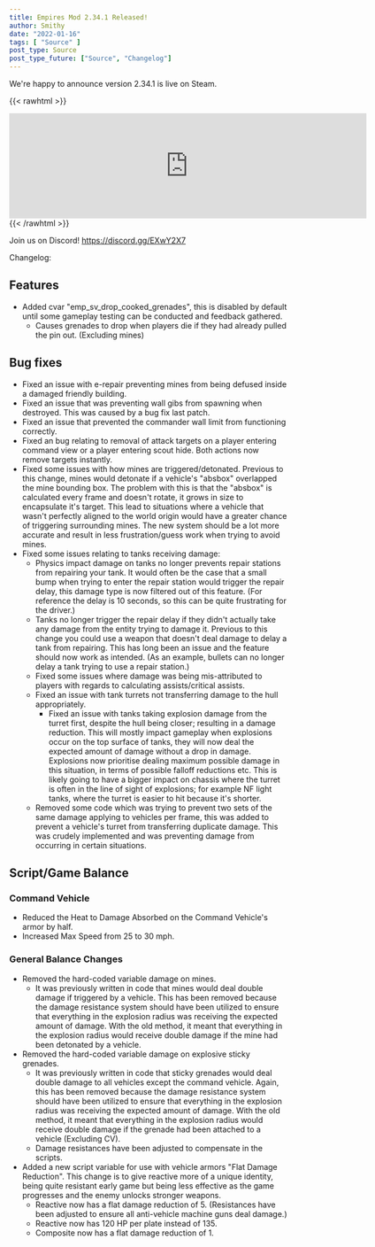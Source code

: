 ```yaml
---
title: Empires Mod 2.34.1 Released!
author: Smithy
date: "2022-01-16"
tags: [ "Source" ]
post_type: Source
post_type_future: ["Source", "Changelog"]
---
```



We're happy to announce version 2.34.1 is live on Steam.

{{< rawhtml >}}
<iframe src="https://store.steampowered.com/widget/17740/" frameborder="0" width="646" height="190"></iframe>
{{< /rawhtml >}}

Join us on Discord! https://discord.gg/EXwY2X7

Changelog:

## Features

- Added cvar "emp_sv_drop_cooked_grenades", this is disabled by default until some gameplay testing can be conducted and feedback gathered.
	- Causes grenades to drop when players die if they had already pulled the pin out. (Excluding mines)


## Bug fixes

- Fixed an issue with e-repair preventing mines from being defused inside a damaged friendly building.
- Fixed an issue that was preventing wall gibs from spawning when destroyed. This was caused by a bug fix last patch.
- Fixed an issue that prevented the commander wall limit from functioning correctly.
- Fixed an bug relating to removal of attack targets on a player entering command view or a player entering scout hide. Both actions now remove targets instantly.
- Fixed some issues with how mines are triggered/detonated. Previous to this change, mines would detonate if a vehicle's "absbox" overlapped the mine bounding box. The problem with this is that the "absbox" is calculated every frame and doesn't rotate, it grows in size to encapsulate it's target. This lead to situations where a vehicle that wasn't perfectly aligned to the world origin would have a greater chance of triggering surrounding mines. The new system should be a lot more accurate and result in less frustration/guess work when trying to avoid mines.
- Fixed some issues relating to tanks receiving damage:
	- Physics impact damage on tanks no longer prevents repair stations from repairing your tank. It would often be the case that a small bump when trying to enter the repair station would trigger the repair delay, this damage type is now filtered out of this feature. (For reference the delay is 10 seconds, so this can be quite frustrating for the driver.)
	- Tanks no longer trigger the repair delay if they didn't actually take any damage from the entity trying to damage it. Previous to this change you could use a weapon that doesn't deal damage to delay a tank from repairing. This has long been an issue and the feature should now work as intended. (As an example, bullets can no longer delay a tank trying to use a repair station.)
	- Fixed some issues where damage was being mis-attributed to players with regards to calculating assists/critical assists.
	- Fixed an issue with tank turrets not transferring damage to the hull appropriately.
		- Fixed an issue with tanks taking explosion damage from the turret first, despite the hull being closer; resulting in a damage reduction. This will mostly impact gameplay when explosions occur on the top surface of tanks, they will now deal the expected amount of damage without a drop in damage. Explosions now prioritise dealing maximum possible damage in this situation, in terms of possible falloff reductions etc. This is likely going to have a bigger impact on chassis where the turret is often in the line of sight of explosions; for example NF light tanks, where the turret is easier to hit because it's shorter.
	- Removed some code which was trying to prevent two sets of the same damage applying to vehicles per frame, this was added to prevent a vehicle's turret from transferring duplicate damage. This was crudely implemented and was preventing damage from occurring in certain situations.


## Script/Game Balance

### Command Vehicle

- Reduced the Heat to Damage Absorbed on the Command Vehicle's armor by half.
- Increased Max Speed from 25 to 30 mph.

### General Balance Changes

- Removed the hard-coded variable damage on mines.
	- It was previously written in code that mines would deal double damage if triggered by a vehicle. This has been removed because the damage resistance system should have been utilized to ensure that everything in the explosion radius was receiving the expected amount of damage. With the old method, it meant that everything in the explosion radius would receive double damage if the mine had been detonated by a vehicle.
- Removed the hard-coded variable damage on explosive sticky grenades.
	- It was previously written in code that sticky grenades would deal double damage to all vehicles except the command vehicle. Again, this has been removed because the damage resistance system should have been utilized to ensure that everything in the explosion radius was receiving the expected amount of damage. With the old method, it meant that everything in the explosion radius would receive double damage if the grenade had been attached to a vehicle (Excluding CV).
	- Damage resistances have been adjusted to compensate in the scripts.
- Added a new script variable for use with vehicle armors "Flat Damage Reduction". This change is to give reactive more of a unique identity, being quite resistant early game but being less effective as the game progresses and the enemy unlocks stronger weapons.
	- Reactive now has a flat damage reduction of 5. (Resistances have been adjusted to ensure all anti-vehicle machine guns deal damage.)
	- Reactive now has 120 HP per plate instead of 135.
	- Composite now has a flat damage reduction of 1.



